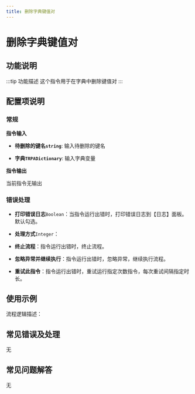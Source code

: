 ```yaml
---
title: 删除字典键值对
---
```


# 删除字典键值对

## 功能说明

:::tip 功能描述
这个指令用于在字典中删除键值对
:::

## 配置项说明

### 常规

**指令输入**

- **待删除的键名`string`**: 输入待删除的键名

- **字典`TRPADictionary`**: 输入字典变量


**指令输出**

当前指令无输出

### 错误处理

- **打印错误日志**`Boolean`：当指令运行出错时，打印错误日志到【日志】面板。默认勾选。

- **处理方式**`Integer`：

 - **终止流程**：指令运行出错时，终止流程。

 - **忽略异常并继续执行**：指令运行出错时，忽略异常，继续执行流程。

 - **重试此指令**：指令运行出错时，重试运行指定次数指令，每次重试间隔指定时长。

## 使用示例

流程逻辑描述：

## 常见错误及处理

无

## 常见问题解答

无

